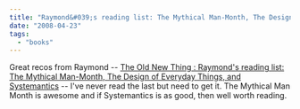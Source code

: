 ```yaml
---
title: "Raymond&#039;s reading list: The Mythical Man-Month, The Design of Everyday Things, and Systemantics"
date: "2008-04-23"
tags: 
  - "books"
---
```


Great recos from Raymond -- [The Old New Thing : Raymond's reading list: The Mythical Man-Month, The Design of Everyday Things, and Systemantics](http://blogs.msdn.com/oldnewthing/archive/2008/04/16/8398400.aspx) -- I've never read the last but need to get it. The Mythical Man Month is awesome and if Systemantics is as good, then well worth reading.
